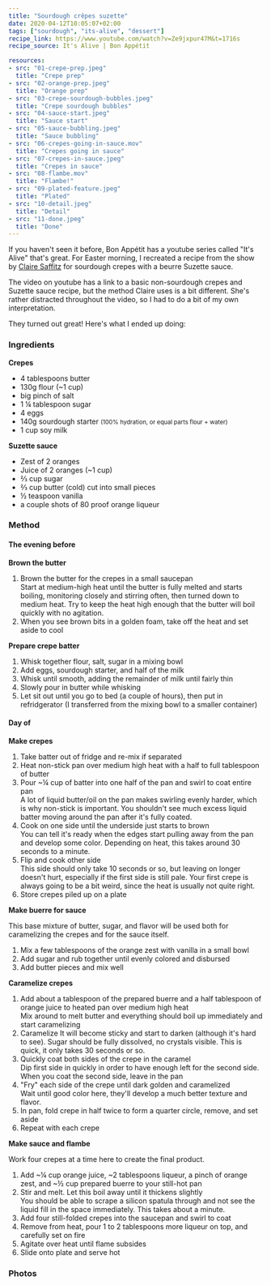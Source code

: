 ```yaml
---
title: "Sourdough crêpes suzette"
date: 2020-04-12T10:05:07+02:00
tags: ["sourdough", "its-alive", "dessert"]
recipe_link: https://www.youtube.com/watch?v=Ze9jxpur47M&t=1716s
recipe_source: It's Alive | Bon Appétit

resources:
- src: "01-crepe-prep.jpeg"
  title: "Crepe prep"
- src: "02-orange-prep.jpeg"
  title: "Orange prep"
- src: "03-crepe-sourdough-bubbles.jpeg"
  title: "Crepe sourdough bubbles"
- src: "04-sauce-start.jpeg"
  title: "Sauce start"
- src: "05-sauce-bubbling.jpeg"
  title: "Sauce bubbling"
- src: "06-crepes-going-in-sauce.mov"
  title: "Crepes going in sauce"
- src: "07-crepes-in-sauce.jpeg"
  title: "Crepes in sauce"
- src: "08-flambe.mov"
  title: "Flambe!"
- src: "09-plated-feature.jpeg"
  title: "Plated"
- src: "10-detail.jpeg"
  title: "Detail"
- src: "11-done.jpeg"
  title: "Done"
---
```


If you haven't seen it before, Bon Appétit has a youtube series called "It's Alive" that's great. For Easter morning, I recreated a recipe from the show by [Claire Saffitz](https://www.instagram.com/csaffitz/) for sourdough crepes with a beurre Suzette sauce.

The video on youtube has a link to a basic non-sourdough crepes and Suzette sauce recipe, but the method Claire uses is a bit different. She's rather distracted throughout the video, so I had to do a bit of my own interpretation.

They turned out great! Here's what I ended up doing:

### Ingredients

**Crepes**

* 4 tablespoons butter
* 130g flour (~1 cup)
* big pinch of salt
* 1 ¼ tablespoon sugar
* 4 eggs
* 140g sourdough starter <small>(100% hydration, or equal parts flour + water)</small>
* 1 cup soy milk

**Suzette sauce**

* Zest of 2 oranges
* Juice of 2 oranges (~1 cup)
* ⅔ cup sugar
* ⅔ cup butter (cold) cut into small pieces
* ½ teaspoon vanilla
* a couple shots of 80 proof orange liqueur

### Method

#### The evening before

**Brown the butter**

1. Brown the butter for the crepes in a small saucepan  
   Start at medium-high heat until the butter is fully melted and starts boiling, monitoring closely and stirring often, then turned down to medium heat. Try to keep the heat high enough that the butter will boil quickly with no agitation.
1. When you see brown bits in a golden foam, take off the heat and set aside to cool

**Prepare crepe batter**

1. Whisk together flour, salt, sugar in a mixing bowl
1. Add eggs, sourdough starter, and half of the milk
1. Whisk until smooth, adding the remainder of milk until fairly thin
1. Slowly pour in butter while whisking
1. Let sit out until you go to bed (a couple of hours), then put in refridgerator (I transferred from the mixing bowl to a smaller container)

#### Day of

**Make crepes**

1. Take batter out of fridge and re-mix if separated
1. Heat non-stick pan over medium high heat with a half to full tablespoon of butter
1. Pour ~¼ cup of batter into one half of the pan and swirl to coat entire pan  
   A lot of liquid butter/oil on the pan makes swirling evenly harder, which is why non-stick is important. You shouldn't see much excess liquid batter moving around the pan after it's fully coated.
1. Cook on one side until the underside just starts to brown  
   You can tell it's ready when the edges start pulling away from the pan and develop some color. Depending on heat, this takes around 30 seconds to a minute.
1. Flip and cook other side  
   This side should only take 10 seconds or so, but leaving on longer doesn't hurt, especially if the first side is still pale. Your first crepe is always going to be a bit weird, since the heat is usually not quite right.
1. Store crepes piled up on a plate

**Make buerre for sauce**

This base mixture of butter, sugar, and flavor will be used both for caramelizing the crepes and for the sauce itself.

1. Mix a few tablespoons of the orange zest with vanilla in a small bowl
1. Add sugar and rub together until evenly colored and disbursed
1. Add butter pieces and mix well

**Caramelize crepes**

1. Add about a tablespoon of the prepared buerre and a half tablespoon of orange juice to heated pan over medium high heat  
   Mix around to melt butter and everything should boil up immediately and start caramelizing
1. Caramelize
   It will become sticky and start to darken (although it's hard to see). Sugar should be fully dissolved, no crystals visible. This is quick, it only takes 30 seconds or so.
1. Quickly coat both sides of the crepe in the caramel  
   Dip first side in quickly in order to have enough left for the second side. When you coat the second side, leave in the pan
1. "Fry" each side of the crepe until dark golden and caramelized  
   Wait until good color here, they'll develop a much better texture and flavor.
1. In pan, fold crepe in half twice to form a quarter circle, remove, and set aside
1. Repeat with each crepe

**Make sauce and flambe**

Work four crepes at a time here to create the final product.

1. Add ~¼ cup orange juice, ~2 tablespoons liqueur, a pinch of orange zest, and ~½ cup prepared buerre to your still-hot pan
1. Stir and melt. Let this boil away until it thickens slightly  
   You should be able to scrape a silicon spatula through and not see the liquid fill in the space immediately. This takes about a minute.
1. Add four still-folded crepes into the saucepan and swirl to coat
1. Remove from heat, pour 1 to 2 tablespoons more liqueur on top, and carefully set on fire
1. Agitate over heat until flame subsides
1. Slide onto plate and serve hot

### Photos
